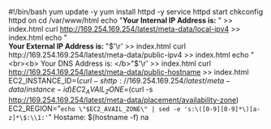 #!/bin/bash
yum update -y
yum install httpd -y
service httpd start
chkconfig httpd on
cd /var/www/html
echo "<b>Your Internal IP Address is:</b> " >> index.html
curl http://169.254.169.254/latest/meta-data/local-ipv4 >> index.html
echo "<br><b> Your External IP Address is: </b>"$'\r' >> index.html
curl http://169.254.169.254/latest/meta-data/public-ipv4 >> index.html
echo "<br><b> Your DNS Address is: </b>"$'\r' >> index.html
curl http://169.254.169.254/latest/meta-data/public-hostname >> index.html
EC2_INSTANCE_ID=$(curl -s http://169.254.169.254/latest/meta-data/instance-id)
EC2_AVAIL_ZONE=$(curl -s http://169.254.169.254/latest/meta-data/placement/availability-zone)
EC2_REGION="`echo \"$EC2_AVAIL_ZONE\" | sed -e 's:\([0-9][0-9]*\)[a-z]*\$:\\1:'`"
Hostame: $(hostname -f) na
